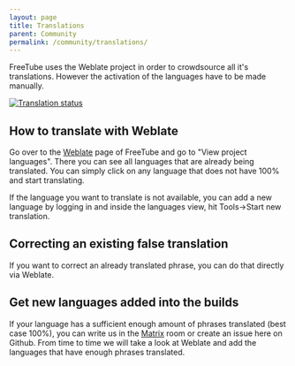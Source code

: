 ```yaml
---
layout: page
title: Translations
parent: Community
permalink: /community/translations/
---
```


FreeTube uses the Weblate project in order to crowdsource all it's translations. However the activation of the languages have to be made manually.

<a href="https://hosted.weblate.org/engage/free-tube/">
<img src="https://hosted.weblate.org/widgets/free-tube/-/287x66-grey.png" alt="Translation status" />
</a>

## How to translate with Weblate

Go over to the [Weblate](https://hosted.weblate.org/engage/free-tube/) page of FreeTube and go to "View project languages".
There you can see all languages that are already being translated. You can simply click on any language that does not have 100% and start translating.

If the language you want to translate is not available, you can add a new language by logging in and inside the languages view, hit Tools->Start new translation.

## Correcting an existing false translation

If you want to correct an already translated phrase, you can do that directly via Weblate.

## Get new languages added into the builds

If your language has a sufficient enough amount of phrases translated (best case 100%), you can write us in the [Matrix](https://matrix.to/#/#freetube:matrix.org) room or create an issue here on Github. From time to time we will take a look at Weblate and add the languages that have enough phrases translated.
